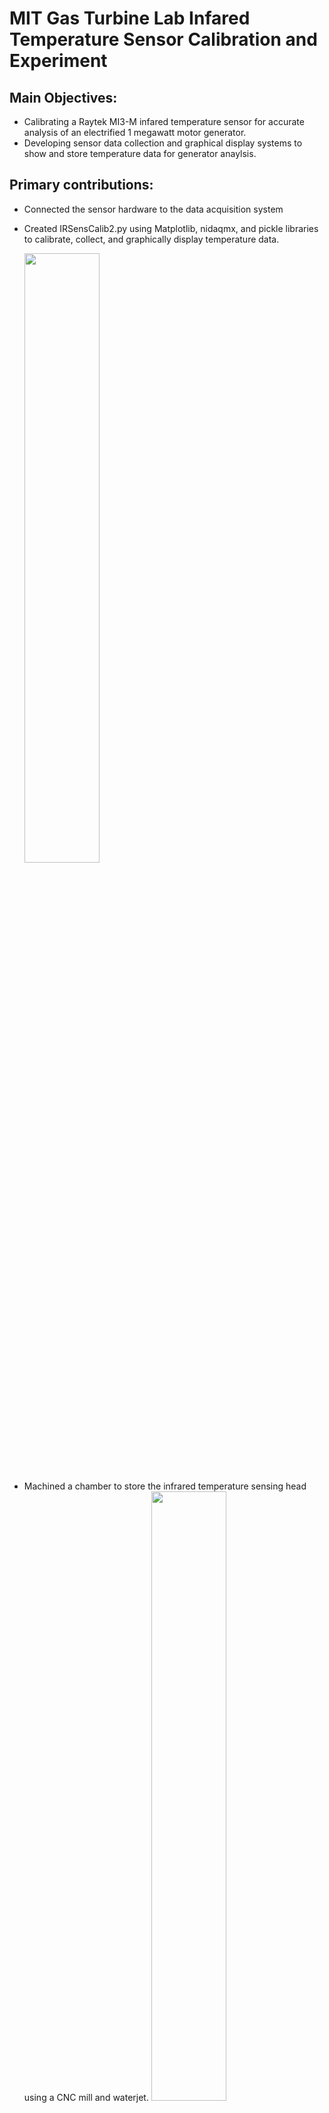 # **MIT Gas Turbine Lab Infared Temperature Sensor Calibration and Experiment**

## Main Objectives: 
* Calibrating a Raytek MI3-M infared temperature sensor for accurate analysis of an electrified 1 megawatt motor generator.
* Developing sensor data collection and graphical display systems to show and store temperature data for generator anaylsis.
## Primary contributions: ##
* Connected the sensor hardware to the data acquisition system 
* Created IRSensCalib2.py using Matplotlib, nidaqmx, and pickle libraries to calibrate, collect, and graphically display temperature data.

   <image width="50%" src="https://github.com/samkrem/GTL_IR_Temp_Calib/blob/main/images/GUI.png"></image>
* Machined a chamber to store the infrared temperature sensing head using a CNC mill and waterjet.
  <image width="50%" src="https://github.com/samkrem/GTL_IR_Temp_Calib/blob/main/images/Chamber.jpg"></image>
* Calibrated ten sensing heads and ten sensor communication boxes using temperatures ranging from 22°C to 180°C.
* Conducted series of experiments analyzing effect of different ambient temperatures using chamber, heaters, and sensing head.

  <image width="50%" src="https://github.com/samkrem/GTL_IR_Temp_Calib/blob/main/images/GUI.png"></image>
* Presented final results to Gas Turbine Lab
